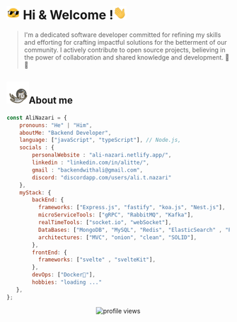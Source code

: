 <p><h1><img  width="30px" height="30px" src="./img/emoji.gif" > Hi & Welcome !<img width="30px" height="30px" src="./img/hand.gif" alt=""></h1></p>

> I'm a dedicated software developer committed for refining my skills and efforting for crafting impactful solutions for the betterment of our community. I actively contribute to open source projects, believing in the power of collaboration and shared knowledge and development. 🍵🍪

<!-- about me -->
<p align="left">
    <h2><img width="50px" height="50px" src="./img/astronautCat.gif" alt="cat">About me</h2>
</p>

```javascript
const AliNazari = {
    pronouns: "He" | "Him",
    aboutMe: "Backend Developer",
    language: ["javaScript", "typeScript"], // Node.js,
    socials : {
        personalWebsite : "ali-nazari.netlify.app/",
        linkedin : "linkedin.com/in/alitte/",
        gmail : "backendwithali@gmail.com",
        discord: "discordapp.com/users/ali.t.nazari"
    },
    myStack: {
        backEnd: {
          frameworks: ["Express.js", "fastify", "koa.js", "Nest.js"],
          microServiceTools: ["gRPC", "RabbitMQ", "Kafka"],
          realTimeTools: ["socket.io", "webSocket"],
          DataBases: ["MongoDB", "MySQL", "Redis", "ElasticSearch" , "Postgresql"],
          architectures: ["MVC", "onion", "clean", "SOLID"],
        },
        frontEnd: {
          frameworks: ["svelte" , "svelteKit"],
        },
        devOps: ["Docker🐳"],
        hobbies: "loading ..."
   },
};
```


<p align="center"><img src="https://komarev.com/ghpvc/?username=Silent-Watcher&amp;color=4A62C2" alt="profile views"></p>